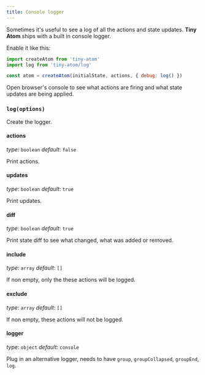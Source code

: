 ```yaml
---
title: Console logger
---
```


Sometimes it's useful to see a log of all the actions and state updates. **Tiny Atom** ships with a built in console logger.

Enable it like this:

```js
import createAtom from 'tiny-atom'
import log from 'tiny-atom/log'

const atom = createAtom(initialState, actions, { debug: log() })
```

Open browser's console to see what actions are firing and what state updates are being applied.

### `log(options)`

Create the logger.

#### actions
*type*: `boolean`
*default*: `false`

Print actions.

#### updates
*type*: `boolean`
*default*: `true`

Print updates.

#### diff
*type*: `boolean`
*default*: `true`

Print state diff to see what changed, what was added or removed.

#### include
*type*: `array`
*default*: `[]`

If non empty, only the these actions will be logged.

#### exclude
*type*: `array`
*default*: `[]`

If non empty, these actions will not be logged.

#### logger
*type*: `object`
*default*: `console`

Plug in an alternative logger, needs to have `group`, `groupCollapsed`, `groupEnd`, `log`.
